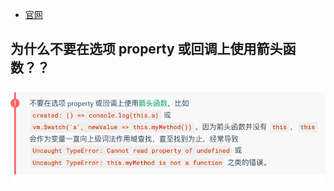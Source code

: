 * [官网](https://v2.cn.vuejs.org/v2/guide/instance.html#%E5%AE%9E%E4%BE%8B%E7%94%9F%E5%91%BD%E5%91%A8%E6%9C%9F%E9%92%A9%E5%AD%90)



## 为什么不要在选项 property 或回调上使用箭头函数？？

![](images/001.png)